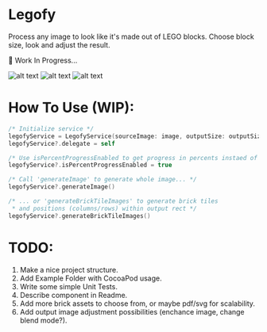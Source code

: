 # Legofy
Process any image to look like it's made out of LEGO blocks.
Choose block size, look and adjust the result.

:construction: Work In Progress...

![alt text](https://github.com/oleh-zayats/Legofy/blob/master/Resources/00-original.jpg)
![alt text](https://github.com/oleh-zayats/Legofy/blob/master/Resources/01-render.png)
![alt text](https://github.com/oleh-zayats/Legofy/blob/master/Resources/02-render.png)

# How To Use (WIP):
```swift
/* Initialize service */
legofyService = LegofyService(sourceImage: image, outputSize: outputSize, brickSize: 15.0)
legofyService?.delegate = self

/* Use isPercentProgressEnabled to get progress in percents instaed of default Float value */
legofyService?.isPercentProgressEnabled = true

/* Call 'generateImage' to generate whole image... */
legofyService?.generateImage()

/* ... or 'generateBrickTileImages' to generate brick tiles 
 * and positions (columns/rows) within output rect */
legofyService?.generateBrickTileImages() 
```

# TODO: 
1. Make a nice project structure.
2. Add Example Folder with CocoaPod usage.
3. Write some simple Unit Tests.
4. Describe component in Readme.
5. Add more brick assets to choose from, or maybe pdf/svg for scalability.
6. Add output image adjustment possibilities (enchance image, change blend mode?).
